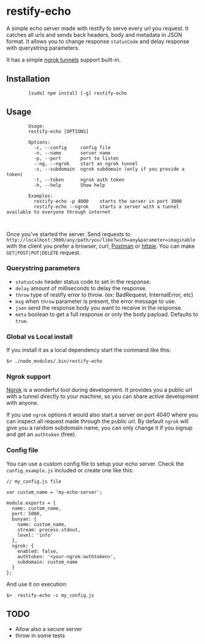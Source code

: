 # restify-echo

A simple echo server made with restify to serve every url you request. It catches all urls and sends back headers, body and metadata in JSON format. It allows you to change response `statusCode` and delay response with querystring parameters.

It has a simple [ngrok tunnels](https://ngrok.com) support built-in.

## Installation

```
        [sudo] npm install [-g] restify-echo
```

## Usage

```      
        Usage: 
        restify-echo [OPTIONS]
        
        Options:
          -c, --config     config file
          -n, --name       server name
          -p, --port       port to listen
          --ng, --ngrok    start an ngrok tunnel
          -s, --subdomain  ngrok subdomain (only if you provide a token)
          -t, --token      ngrok auth token
          -h, --help       Show help
        
        Examples:
          restify-echo -p 4000    starts the server in port 3000
          restify-echo --ngrok    starts a server with a tunnel available to everyone through internet
                                  
        
```

Once you've started the server. Send requests to `http://localhost:3000/any/path/you/like?with=any&parameter=imaginable` with the client you prefer a browser, curl, [Postman](http://www.getpostman.com/) or [httpie](http://httpie.org/). You can make `GET|POST|PUT|DELETE` request.  


### Querystring parameters

* `statusCode` header status code to set in the response.
* `delay` amount of milliseconds to delay the response.
* `throw` type of restify error to throw. (ex: BadRequest, InternalError, etc)
* `msg` when `throw` parameter is present, the error message to use.
* `json` send the response body you want to receive in the response.
* `meta` boolean to get a full response or only the body payload. Defaults to `true`.

### Global vs Local install

If you install it as a local dependency start the command like this: 

```
$> ./node_modules/.bin/restify-echo 
```

### Ngrok support

[Ngrok](https://ngrok.com) is a wonderful tool during development. It provides you a public url with a tunnel directly to your machine, so you can share active development with anyone. 

If you use `ngrok` options it would also start a server on port 4040 where you can inspect all request made through the public url. By default `ngrok` will give you a random subdomain name, you can only change it if you signup and get an `authtoken` (free).


### Config file

You can use a custom config file to setup your echo server. Check the `config_example.js` included or create one like this: 

```
// my_config.js file

var custom_name = 'my-echo-server';

module.exports = {
  name: custom_name,
  port: 5000,
  bunyan: {
    name: custom_name,
    stream: process.stdout,
    level: 'info'
  },
  ngrok: {
    enabled: false,
    authtoken: '<your-ngrok-authtoken>',
    subdomain: custom_name
  }
};

```
And use it on execution:

```
$>  restify-echo -c my_config.js
```


## TODO

* Allow also a secure server
* throw in some tests
